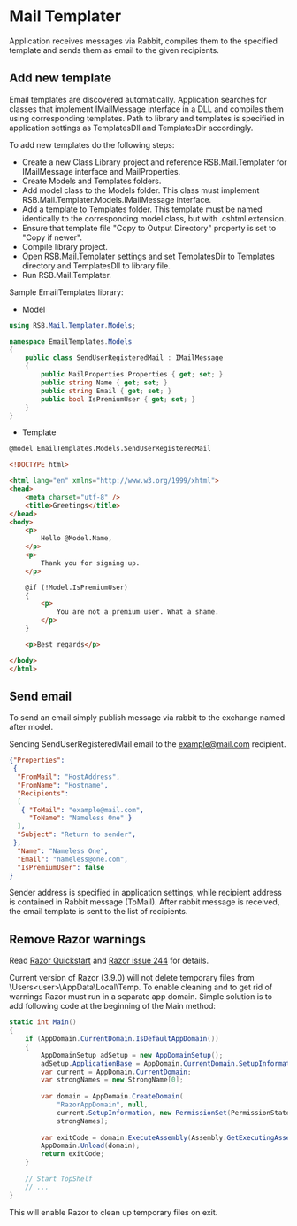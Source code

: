 # Mail Templater

Application receives messages via Rabbit, compiles them to the specified template and sends them as email to the
given recipients.

## Add new template

Email templates are discovered automatically. Application searches for classes that implement IMailMessage interface
in a DLL and compiles them using corresponding templates. Path to library and templates is specified in application
settings as TemplatesDll and TemplatesDir accordingly.

To add new templates do the following steps:
* Create a new Class Library project and reference RSB.Mail.Templater for IMailMessage interface
and MailProperties.
* Create Models and Templates folders.
* Add model class to the Models folder. This class must implement RSB.Mail.Templater.Models.IMailMessage interface.
* Add a template to Templates folder. This template must be named identically to the corresponding model class, but
with .cshtml extension.
* Ensure that template file "Copy to Output Directory" property is set to "Copy if newer".
* Compile library project.
* Open RSB.Mail.Templater settings and set TemplatesDir to Templates directory and TemplatesDll to library file.
* Run RSB.Mail.Templater.

Sample EmailTemplates library:

* Model
```cs
using RSB.Mail.Templater.Models;

namespace EmailTemplates.Models
{
    public class SendUserRegisteredMail : IMailMessage
    {
        public MailProperties Properties { get; set; }
        public string Name { get; set; }
        public string Email { get; set; }
        public bool IsPremiumUser { get; set; }
    }
}
```

* Template

```html
@model EmailTemplates.Models.SendUserRegisteredMail

<!DOCTYPE html>

<html lang="en" xmlns="http://www.w3.org/1999/xhtml">
<head>
    <meta charset="utf-8" />
    <title>Greetings</title>
</head>
<body>
    <p>
        Hello @Model.Name,
    </p>
    <p>
        Thank you for signing up.
    </p>

    @if (!Model.IsPremiumUser)
    {
        <p>
            You are not a premium user. What a shame.
        </p>
    }

    <p>Best regards</p>

</body>
</html>
```


## Send email

To send an email simply publish message via rabbit to the exchange named after model.

Sending SendUserRegisteredMail email to the example@mail.com recipient.

```json
{"Properties":
 {
  "FromMail": "HostAddress",
  "FromName": "Hostname",
  "Recipients":
  [
   { "ToMail": "example@mail.com",
     "ToName": "Nameless One" }
  ],
  "Subject": "Return to sender",
 },
  "Name": "Nameless One",
  "Email": "nameless@one.com",
  "IsPremiumUser": false
}
```

Sender address is specified in application settings, while recipient address is contained in Rabbit message (ToMail).
After rabbit message is received, the email template is sent to the list of recipients.

## Remove Razor warnings

Read [Razor Quickstart](https://antaris.github.io/RazorEngine/) and 
[Razor issue 244](https://github.com/Antaris/RazorEngine/issues/244) for details.

Current version of Razor (3.9.0) will not delete temporary files from \Users\<user>\AppData\Local\Temp. To
enable cleaning and to get rid of warnings Razor must run in a separate app domain. Simple solution is to
add following code at the beginning of the Main method:

```cs
static int Main()
{
	if (AppDomain.CurrentDomain.IsDefaultAppDomain())
	{
		AppDomainSetup adSetup = new AppDomainSetup();
		adSetup.ApplicationBase = AppDomain.CurrentDomain.SetupInformation.ApplicationBase;
		var current = AppDomain.CurrentDomain;
		var strongNames = new StrongName[0];
		
		var domain = AppDomain.CreateDomain(
			"RazorAppDomain", null,
			current.SetupInformation, new PermissionSet(PermissionState.Unrestricted),
			strongNames);
		
		var exitCode = domain.ExecuteAssembly(Assembly.GetExecutingAssembly().Location);
		AppDomain.Unload(domain);
		return exitCode;
	}
	
	// Start TopShelf
	// ...
}
```			

This will enable Razor to clean up temporary files on exit.

